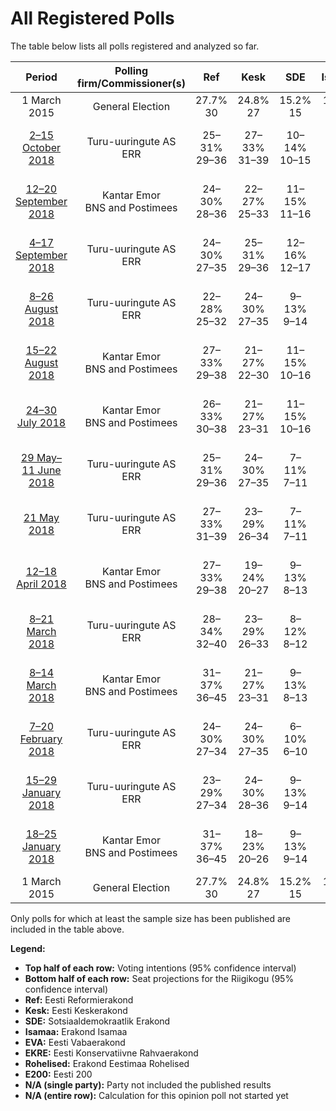 # All Registered Polls

The table below lists all polls registered and analyzed so far.

| Period     | Polling firm/Commissioner(s) | Ref | Kesk | SDE | Isamaa | EVA | EKRE | Rohelised | E200 |
|:----------:|:----------------------------:|:--:|:--:|:--:|:--:|:--:|:--:|:--:|:--:|
| 1 March 2015 | General Election | 27.7% <br> 30 | 24.8% <br> 27 | 15.2% <br> 15 | 13.7% <br> 14 | 8.7% <br> 8 | 8.1% <br> 7 | 0.9% <br> 0 | 0.0% <br> 0 |
| [2–15 October 2018](2018-10-15-Turu-uuringuteAS.html) | Turu-uuringute AS <br> ERR | 25–31% <br> 29–36 | 27–33% <br> 31–39 | 10–14% <br> 10–15 | 4–7% <br> 0–6 | 1–3% <br> 0 | 15–19% <br> 16–22 | 1–3% <br> 0 | N/A <br> N/A |
| [12–20 September 2018](2018-09-20-KantarEmor.html) | Kantar Emor <br> BNS and Postimees | 24–30% <br> 28–36 | 22–27% <br> 25–33 | 11–15% <br> 11–16 | 4–6% <br> 0–6 | 2–5% <br> 0 | 18–23% <br> 19–27 | 2–4% <br> 0 | 3–6% <br> 0–5 |
| [4–17 September 2018](2018-09-17-Turu-uuringuteAS.html) | Turu-uuringute AS <br> ERR | 24–30% <br> 27–35 | 25–31% <br> 29–36 | 12–16% <br> 12–17 | 2–4% <br> 0 | 1–3% <br> 0 | 15–19% <br> 16–21 | 2–4% <br> 0 | N/A <br> N/A |
| [8–26 August 2018](2018-08-26-Turu-uuringuteAS.html) | Turu-uuringute AS <br> ERR | 22–28% <br> 25–32 | 24–30% <br> 27–35 | 9–13% <br> 9–14 | 4–7% <br> 0–6 | 1–3% <br> 0 | 17–22% <br> 18–24 | 3–5% <br> 0–5 | N/A <br> N/A |
| [15–22 August 2018](2018-08-22-KantarEmor.html) | Kantar Emor <br> BNS and Postimees | 27–33% <br> 29–38 | 21–27% <br> 22–30 | 11–15% <br> 10–16 | 4–7% <br> 0–6 | 3–6% <br> 0–6 | 18–24% <br> 19–27 | 1–3% <br> 0 | N/A <br> N/A |
| [24–30 July 2018](2018-07-30-KantarEmor.html) | Kantar Emor <br> BNS and Postimees | 26–33% <br> 30–38 | 21–27% <br> 23–31 | 11–15% <br> 10–16 | 4–7% <br> 0–7 | 2–5% <br> 0 | 19–25% <br> 20–28 | 2–4% <br> 0 | N/A <br> N/A |
| [29 May–11 June 2018](2018-06-11-Turu-uuringuteAS.html) | Turu-uuringute AS <br> ERR | 25–31% <br> 29–36 | 24–30% <br> 27–35 | 7–11% <br> 7–11 | 4–7% <br> 0–6 | 3–5% <br> 0–5 | 16–20% <br> 16–23 | 1–3% <br> 0 | N/A <br> N/A |
| [21 May 2018](2018-05-21-Turu-uuringuteAS.html) | Turu-uuringute AS <br> ERR | 27–33% <br> 31–39 | 23–29% <br> 26–34 | 7–11% <br> 7–11 | 4–7% <br> 0–6 | 2–4% <br> 0 | 13–17% <br> 13–19 | 3–5% <br> 0–5 | N/A <br> N/A |
| [12–18 April 2018](2018-04-18-KantarEmor.html) | Kantar Emor <br> BNS and Postimees | 27–33% <br> 29–38 | 19–24% <br> 20–27 | 9–13% <br> 8–13 | 4–8% <br> 0–7 | 4–8% <br> 0–7 | 17–22% <br> 17–23 | 5–8% <br> 0–7 | N/A <br> N/A |
| [8–21 March 2018](2018-03-21-Turu-uuringuteAS.html) | Turu-uuringute AS <br> ERR | 28–34% <br> 32–40 | 23–29% <br> 26–33 | 8–12% <br> 8–12 | 4–7% <br> 0–6 | 2–4% <br> 0 | 11–15% <br> 11–16 | 2–4% <br> 0 | N/A <br> N/A |
| [8–14 March 2018](2018-03-14-KantarEmor.html) | Kantar Emor <br> BNS and Postimees | 31–37% <br> 36–45 | 21–27% <br> 23–31 | 9–13% <br> 8–13 | 3–6% <br> 0–5 | 4–7% <br> 0–6 | 16–21% <br> 17–24 | 3–5% <br> 0 | N/A <br> N/A |
| [7–20 February 2018](2018-02-20-Turu-uuringuteAS.html) | Turu-uuringute AS <br> ERR | 24–30% <br> 27–34 | 24–30% <br> 27–35 | 6–10% <br> 6–10 | 5–8% <br> 0–7 | 3–5% <br> 0–5 | 12–16% <br> 12–17 | 2–4% <br> 0 | N/A <br> N/A |
| [15–29 January 2018](2018-01-29-Turu-uuringuteAS.html) | Turu-uuringute AS <br> ERR | 23–29% <br> 27–34 | 24–30% <br> 28–36 | 9–13% <br> 9–14 | 4–7% <br> 0–6 | 3–5% <br> 0–5 | 10–14% <br> 10–15 | 3–5% <br> 0–5 | N/A <br> N/A |
| [18–25 January 2018](2018-01-25-KantarEmor.html) | Kantar Emor <br> BNS and Postimees | 31–37% <br> 36–45 | 18–23% <br> 20–26 | 9–13% <br> 9–14 | 3–6% <br> 0–5 | 4–7% <br> 0–6 | 16–21% <br> 17–24 | 3–6% <br> 0–5 | N/A <br> N/A |
| 1 March 2015 | General Election | 27.7% <br> 30 | 24.8% <br> 27 | 15.2% <br> 15 | 13.7% <br> 14 | 8.7% <br> 8 | 8.1% <br> 7 | 0.9% <br> 0 | 0.0% <br> 0 |

Only polls for which at least the sample size has been published are included in the table above.

**Legend:**
+ **Top half of each row:** Voting intentions (95% confidence interval)
+ **Bottom half of each row:** Seat projections for the Riigikogu (95% confidence interval)
+ **Ref:** Eesti Reformierakond
+ **Kesk:** Eesti Keskerakond
+ **SDE:** Sotsiaaldemokraatlik Erakond
+ **Isamaa:** Erakond Isamaa
+ **EVA:** Eesti Vabaerakond
+ **EKRE:** Eesti Konservatiivne Rahvaerakond
+ **Rohelised:** Erakond Eestimaa Rohelised
+ **E200:** Eesti 200
+ **N/A (single party):** Party not included the published results
+ **N/A (entire row):** Calculation for this opinion poll not started yet

